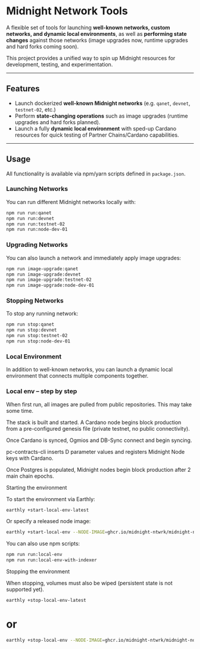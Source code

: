 # Midnight Network Tools

A flexible set of tools for launching **well-known networks, custom networks, and dynamic local environments**, as well as **performing state changes** against those networks (image upgrades now, runtime upgrades and hard forks coming soon).

This project provides a unified way to spin up Midnight resources for development, testing, and experimentation.

---

## Features

- Launch dockerized **well-known Midnight networks** (e.g. `qanet`, `devnet`, `testnet-02`, etc.)
- Perform **state-changing operations** such as image upgrades (runtime upgrades and hard forks planned).
- Launch a fully **dynamic local environment** with sped-up Cardano resources for quick testing of Partner Chains/Cardano capabilities.

---

## Usage

All functionality is available via npm/yarn scripts defined in `package.json`.

### Launching Networks

You can run different Midnight networks locally with:

```bash
npm run run:qanet
npm run run:devnet
npm run run:testnet-02
npm run run:node-dev-01
```

### Upgrading Networks

You can also launch a network and immediately apply image upgrades:

```bash
npm run image-upgrade:qanet
npm run image-upgrade:devnet
npm run image-upgrade:testnet-02
npm run image-upgrade:node-dev-01
```

### Stopping Networks

To stop any running network:

```bash
npm run stop:qanet
npm run stop:devnet
npm run stop:testnet-02
npm run stop:node-dev-01
```

### Local Environment

In addition to well-known networks, you can launch a dynamic local environment that connects multiple components together.

### Local env – step by step

When first run, all images are pulled from public repositories. This may take some time.

The stack is built and started. A Cardano node begins block production from a pre-configured genesis file (private testnet, no public connectivity).

Once Cardano is synced, Ogmios and DB-Sync connect and begin syncing.

pc-contracts-cli inserts D parameter values and registers Midnight Node keys with Cardano.

Once Postgres is populated, Midnight nodes begin block production after 2 main chain epochs.

Starting the environment

To start the environment via Earthly:

```bash
earthly +start-local-env-latest
```

Or specify a released node image:

```bash
earthly +start-local-env --NODE-IMAGE=ghcr.io/midnight-ntwrk/midnight-node:0.12.0
```

You can also use npm scripts:

```bash
npm run run:local-env
npm run run:local-env-with-indexer
```

Stopping the environment

When stopping, volumes must also be wiped (persistent state is not supported yet).

```bash
earthly +stop-local-env-latest
```

# or

```bash
earthly +stop-local-env --NODE-IMAGE=ghcr.io/midnight-ntwrk/midnight-node:0.12.0
```

